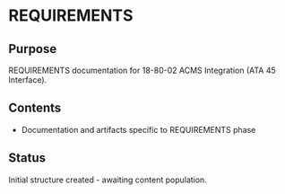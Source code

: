 # REQUIREMENTS

## Purpose
REQUIREMENTS documentation for 18-80-02 ACMS Integration (ATA 45 Interface).

## Contents
- Documentation and artifacts specific to REQUIREMENTS phase

## Status
Initial structure created - awaiting content population.
